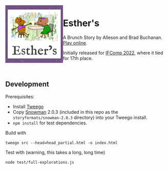 <img src="./album_art.jpg" align="left" height="180" />

# Esther's

A Brunch Story by Alleson and Brad Buchanan. [Play online](https://bradleycbuchanan.com/esthers).

Initially released for [IFComp 2022](https://ifcomp.org/comp/2022), where it tied for 17th place.

&nbsp;

## Development

Prerequisites:

* Install [Tweego](https://www.motoslave.net/tweego/)
* Copy [Snowman](https://videlais.github.io/snowman/2/) 2.0.3 (included in this repo as the `storyformats/snowman-2.0.3` directory) into your Tweego install.
* `npm install` for test dependencies.

Build with

```
tweego src --head=head_partial.html -o index.html
```

Test with (warning, this takes a long, long time)

```
node test/full-explorations.js
```
